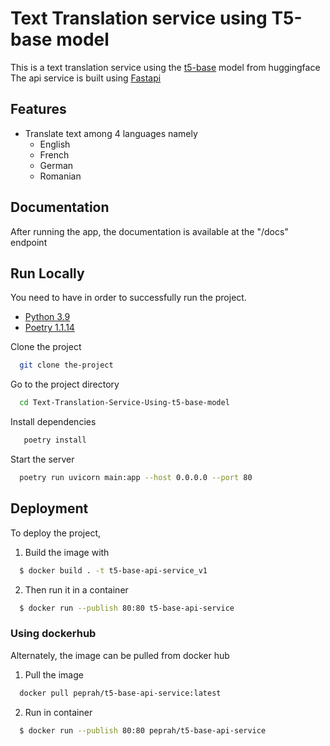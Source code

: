 
# Text Translation service using T5-base model

This is a text translation service using the [t5-base](https://huggingface.co/t5-base) model from huggingface
The api service is built using [Fastapi](https://fastapi.tiangolo.com/)





## Features

- Translate text among 4 languages namely
    - English
    - French
    - German
    - Romanian


## Documentation

After running the app, the documentation is available at the "/docs" endpoint

## Run Locally
You need to have in order to successfully run the project.
  - [Python 3.9](https://www.python.org/downloads/release/python-390/)
  - [Poetry 1.1.14](https://github.com/python-poetry/install.python-poetry.org)

Clone the project

```bash
  git clone the-project
```

Go to the project directory

```bash
  cd Text-Translation-Service-Using-t5-base-model
```

Install dependencies

```bash
   poetry install
```

Start the server

```bash
  poetry run uvicorn main:app --host 0.0.0.0 --port 80
```

## Deployment

To deploy the project,
1. Build the image with
```bash
  $ docker build . -t t5-base-api-service_v1   
```

2. Then run it in a container
```bash
  $ docker run --publish 80:80 t5-base-api-service   
```
 
### Using dockerhub
Alternately, the image can be pulled from docker hub
1. Pull the image
```bash
  docker pull peprah/t5-base-api-service:latest   
```

2. Run in container
```bash
  $ docker run --publish 80:80 peprah/t5-base-api-service  
```
